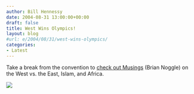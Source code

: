 ```yaml
---
author: Bill Hennessy
date: 2004-08-31 13:00:00+00:00
draft: false
title: West Wins Olympics!
layout: blog
#url: e/2004/08/31/west-wins-olympics/
categories:
- Latest
---
```


Take a break from the convention to [check out Musings](https://stlbrianj.blogspot.com/archives/2004_08_29_archive.html#109400158222713095) (Brian Noggle) on the West vs. the East, Islam, and Africa.

![](https://blog.billhennessy.com/aggbug.aspx?PostID=595)

